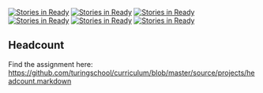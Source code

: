 [![Stories in Ready](https://badge.waffle.io/worace/headcount.png?label=ready&title=Ready)](https://waffle.io/worace/headcount)
[![Stories in Ready](https://badge.waffle.io/worace/headcount.png?label=ready&title=Ready)](https://waffle.io/worace/headcount)
[![Stories in Ready](https://badge.waffle.io/worace/headcount.png?label=ready&title=Ready)](https://waffle.io/worace/headcount)
[![Stories in Ready](https://badge.waffle.io/karinamzalez/headcount.png?label=ready&title=Ready)](https://waffle.io/karinamzalez/headcount)
[![Stories in Ready](https://badge.waffle.io/hectorhuertas/headcount.png?label=ready&title=Ready)](https://waffle.io/hectorhuertas/headcount)
[![Stories in Ready](https://badge.waffle.io/hectorhuertas/headcount.png?label=ready&title=Ready)](https://waffle.io/hectorhuertas/headcount)
## Headcount

Find the assignment here: https://github.com/turingschool/curriculum/blob/master/source/projects/headcount.markdown
